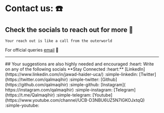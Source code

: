 # Contact us: :telephone:
## Check the socials to reach out for more :eagle:
 `Your reach out is like a call from the outerworld`  
 
 
For official queries [email](mailto:sudochmod777script.sh@gmail.com)  :email:

<hr>  
## Your suggestions are also highly needed and encouraged :heart:
Write on any of the following socials **Stay Connected :heart:**  
[LinkedIn](https://www.linkedin.com/in/jawad-haider-uca/) :simple-linkedin:
[Twitter](https://twitter.com/qalmaqihir)  :simple-twitter:
[Github](https://github.com/qalmaqihir) :simple-github:
[Instagram]( https://instagram.com/qalmaqihir)  :simple-instagram: 
[Telegram](https://t.me/Qalmaqihir) :simple-telegram:
[Youtube](https://www.youtube.com/channel/UCB-D3NBU6UZ5N7IGKOJxtqQ) :simple-youtube:
